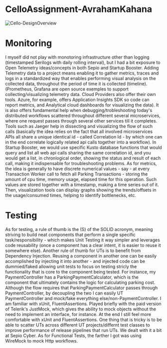 # CelloAssignment-AvrahamKahana
![Cello-DesignOverview](https://github.com/user-attachments/assets/87ebc00c-9181-4228-9279-0fcc7974c7a9)


# Monitoring
I myself did not play with monotoring infrastructure other than logging (timestamped Serilogs with daily rolling interval), but I had a bit exposure to Open Telemetry ideas/concepts in both Sepio and Startup Booster.
Adding Telemetry data to a project means enabling it to gather metrics, traces and logs in a standardized way that enables performing visual analysis on the collected data, throughout the period of time it is collected (timeline). (Prometheus, Grafana are open source exemples to support collecting/visualizing telemetry data. Cloud Providers also offer their own tools. Azure, for example, offers Application Insights SDK so code can report metrics, and Analytical cloud dashboards for visualizing the data).
It is also offers fundamental help when debugging/trobleshooting today's distributed workflows scattered throughout different several microservices, where one request passes through several other services till it completes. Tools such as Jaeger help in dissecting and visualizing the flow of such calls (basically the idea relies on the fact that all involved microservices APIs all share a unique identical id - called Correlation Id - by which one can in the end correlate logically related api calls together into a workflow).
In Startup Booster, we would use specific Kusto database functions that would query and list all web api calls sharing the same correlation id, and you would get a list, in chronlogical order, showing the status and result of each call, making it indispensable for troubleshooting problems.
As for metrics, the idea is generally to have discrete numerical values - say - at every Transaction Worker call to fetch all Parking Transactions - storing the amount of cpu time, memory usage, elapsed time for this operation. Such values are stored together with a timestamp, making a time series out of it. Then, visualization tools can display graphs showing the trends/offsets in the usage/consumed times, helping to identify bottlenecks, etc.

# Testing
As for testing, a rule of thumb is the (S) of the SOLID acronym, meaning striving to build neat components that perform a single specific task/responsibility - which makes Unit Testing it way simpler and leverages code reusability (once a component has a clear intent, it is easier to reuse it somewhere else).
Another rule of thumb for UTs is to benefit from Dependency Injection. Reusing a component in another one can be easily accomplished by injecting it into another - and injected code can be dummied/faked allowing unit tests to focus on testing stricly the functionality that is core to the component being tested. For instance, my PaymentController has a ParkingPaymentCalculator, which is the component that ultimately contains the logic for calculating parking cost. Although the flow requires that ParkingPaymentCalculator passes through PaymentController, by decoupling the two I can easily UT PaymentController and mock/fake everything else/non-PaymentController.
I am familiar with xUnit, FluentAssertions. Played briefly with the paid version of Telerik's JustMock, which gives the ability to mock objects without the need to implement an interface, for instance. At the end I still feel more comfortable with xUnit and FluentAssertions.
One thing that is tricky is to be able to scatter UTs across different UT projects/differnt test classes to improve performance of release pipelines that run UTs. We dealt with it a bit at Sepio Cyber.
As for Functional Tests, the farther I got was using WireMock to mock Http workflows.
